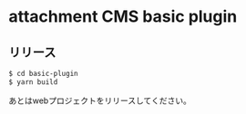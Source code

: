 # attachment CMS basic plugin

## リリース

```bash
$ cd basic-plugin
$ yarn build
```

あとはwebプロジェクトをリリースしてください。
